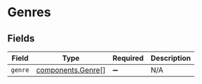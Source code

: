 # Genres


## Fields

| Field                                                  | Type                                                   | Required                                               | Description                                            |
| ------------------------------------------------------ | ------------------------------------------------------ | ------------------------------------------------------ | ------------------------------------------------------ |
| `genre`                                                | [components.Genre](../../models/components/genre.md)[] | :heavy_minus_sign:                                     | N/A                                                    |
